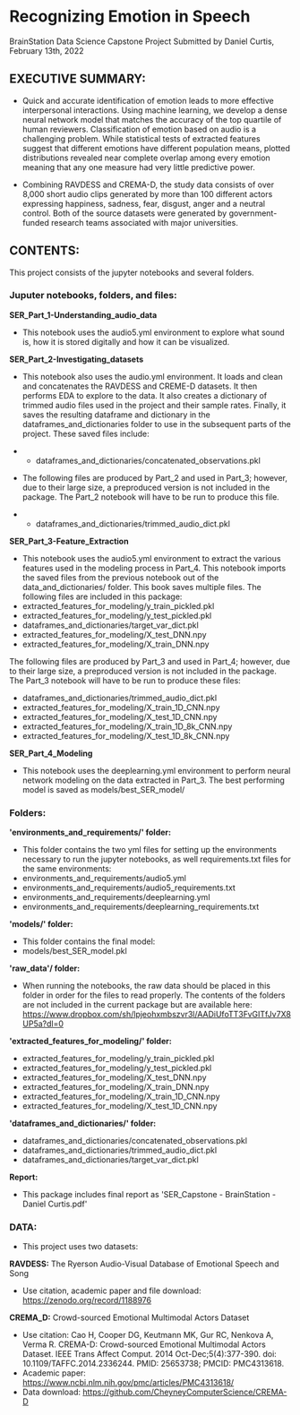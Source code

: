 # Recognizing Emotion in Speech
BrainStation Data Science Capstone Project
Submitted by Daniel Curtis, February 13th, 2022

## EXECUTIVE SUMMARY:

- Quick and accurate identification of emotion leads to more effective
 interpersonal interactions. Using machine learning, we develop a
 dense neural network model that matches the accuracy of the top
 quartile of human reviewers. Classification of emotion based on audio
 is a challenging problem. While statistical tests of extracted
 features suggest that different emotions have different population
 means, plotted distributions revealed near complete overlap among
 every emotion meaning that any one measure had very little
 predictive power.

- Combining RAVDESS and CREMA-D, the study data consists of over
 8,000 short audio clips generated by more than 100 different actors
 expressing happiness, sadness, fear, disgust, anger and a neutral
 control. Both of the source datasets were generated by
 government-funded research teams associated with major universities.


## CONTENTS:
This project consists of the jupyter notebooks and several folders.

### Juputer notebooks, folders, and files:

**SER_Part_1-Understanding_audio_data**
- This notebook uses the audio5.yml environment to explore what sound 
 is, how it is stored digitally and how it can be visualized.

**SER_Part_2-Investigating_datasets**
- This notebook also uses the audio.yml environment. It loads and clean
 and concatenates the RAVDESS and CREME-D datasets. It then performs
 EDA to explore to the data. It also creates a dictionary of trimmed
 audio files used in the project and their sample rates. Finally, it
 saves the resulting dataframe and dictionary in the
 dataframes_and_dictionaries folder to use in the subsequent parts of
 the project. These saved files include:
 - - dataframes_and_dictionaries/concatenated_observations.pkl

 - The following files are produced by Part_2 and used in Part_3; however,
 due to their large size, a preproduced version is not included in the
 package. The Part_2 notebook will have to be run to produce this file.
 - - dataframes_and_dictionaries/trimmed_audio_dict.pkl

**SER_Part_3-Feature_Extraction**
- This notebook uses the audio5.yml environment to extract the various
 features used in the modeling process in Part_4. This notebook imports
 the saved files from the previous notebook out of the
 data_and_dictionaries/ folder. This book saves multiple files. The
 following files are included in this package:
 - extracted_features_for_modeling/y_train_pickled.pkl
 - extracted_features_for_modeling/y_test_pickled.pkl
 - dataframes_and_dictionaries/target_var_dict.pkl
 - extracted_features_for_modeling/X_test_DNN.npy
 - extracted_features_for_modeling/X_train_DNN.npy

 The following files are produced by Part_3 and used in Part_4; however,
 due to their large size, a preproduced version is not included in the
 package. The Part_3 notebook will have to be run to produce these files:
 - dataframes_and_dictionaries/trimmed_audio_dict.pkl
 - extracted_features_for_modeling/X_train_1D_CNN.npy
 - extracted_features_for_modeling/X_test_1D_CNN.npy
 - extracted_features_for_modeling/X_train_1D_8k_CNN.npy
 - extracted_features_for_modeling/X_test_1D_8k_CNN.npy


**SER_Part_4_Modeling**
- This notebook uses the deeplearning.yml environment to perform neural
 network modeling on the data extracted in Part_3. The best performing
 model is saved as models/best_SER_model/

### Folders:

**'environments_and_requirements/' folder:**
- This folder contains the two yml files for setting up the environments
 necessary to run the jupyter notebooks, as well requirements.txt files
 for the same environments:
 - environments_and_requirements/audio5.yml
 - environments_and_requirements/audio5_requirements.txt
 - environments_and_requirements/deeplearning.yml
 - environments_and_requirements/deeplearning_requirements.txt

**'models/' folder:**
- This folder contains the final model:
 - models/best_SER_model.pkl

**'raw_data'/ folder:**
- When running the notebooks, the raw data should be placed in this folder
 in order for the files to read properly. The contents of the folders are
 not included in the current package but are available here:
 https://www.dropbox.com/sh/lpjeohxmbszvr3l/AADiUfoTT3FvGITfJv7X8UP5a?dl=0

**'extracted_features_for_modeling/' folder:**
 - extracted_features_for_modeling/y_train_pickled.pkl
 - extracted_features_for_modeling/y_test_pickled.pkl
 - extracted_features_for_modeling/X_test_DNN.npy
 - extracted_features_for_modeling/X_train_DNN.npy
 - extracted_features_for_modeling/X_train_1D_CNN.npy
 - extracted_features_for_modeling/X_test_1D_CNN.npy

**'dataframes_and_dictionaries/' folder:**
 - dataframes_and_dictionaries/concatenated_observations.pkl
 - dataframes_and_dictionaries/trimmed_audio_dict.pkl
 - dataframes_and_dictionaries/target_var_dict.pkl

**Report:**
- This package includes final report as
 'SER_Capstone - BrainStation - Daniel Curtis.pdf'

### DATA:
- This project uses two datasets:

**RAVDESS:** The Ryerson Audio-Visual Database of Emotional Speech and Song
- Use citation, academic paper and file download:
  https://zenodo.org/record/1188976


**CREMA_D:** Crowd-sourced Emotional Multimodal Actors Dataset
- Use citation: Cao H, Cooper DG, Keutmann MK, Gur RC, Nenkova A, Verma R.
 CREMA-D: Crowd-sourced Emotional Multimodal Actors Dataset. IEEE Trans Affect
 Comput. 2014 Oct-Dec;5(4):377-390. doi: 10.1109/TAFFC.2014.2336244.
 PMID: 25653738; PMCID: PMC4313618.
- Academic paper: https://www.ncbi.nlm.nih.gov/pmc/articles/PMC4313618/
- Data download: https://github.com/CheyneyComputerScience/CREMA-D
